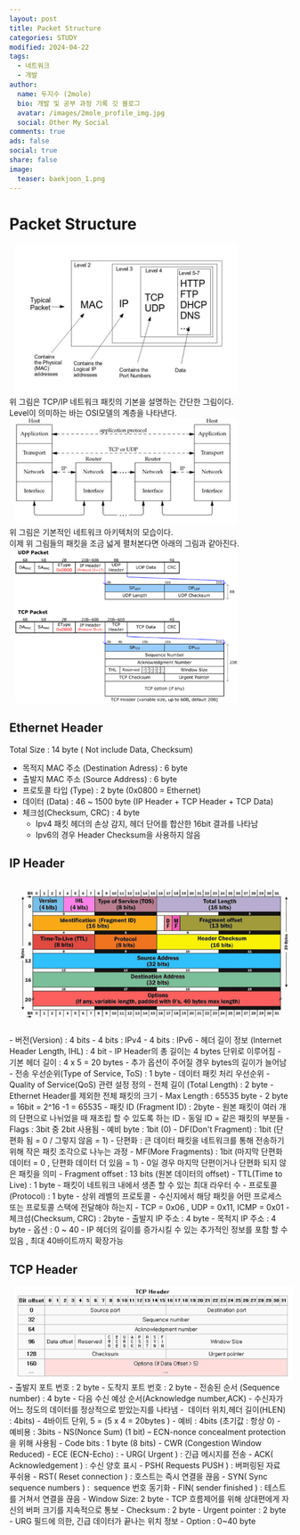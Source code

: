 ```yaml
---
layout: post
title: Packet Structure
categories: STUDY
modified: 2024-04-22
tags:
  - 네트워크
  - 개발
author:
  name: 두지수 (2mole)
  bio: 개발 및 공부 과정 기록 깃 블로그
  avatar: /images/2mole_profile_img.jpg
  social: Other My Social
comments: true
ads: false
social: true
share: false
image:
  teaser: baekjoon_1.png
---
```

# Packet Structure
<img src="/images/pcap/networkpacket.jpg" style= "width:400px; margin-left:10px"/><br>
위 그림은 TCP/IP 네트워크 패킷의 기본을 설명하는 간단한 그림이다.<br>
Level이 의미하는 바는 OSI모델의 계층을 나타낸다.<br>
<img src="/images/pcap/tcpdump-logical-representation.png" style= "width:400px; margin-left:10px"/><br>
위 그림은 기본적인 네트워크 아키텍처의 모습이다.<br>
이제 위 그림들의 패킷을 조금 넓게 펼처본다면 아래의 그림과 같아진다.<br>
<img src="/images/pcap/networkpacket_structer.png" style= "width:400px; margin-left:10px"/><br>
## Ethernet Header
Total Size : 14 byte ( Not include Data, Checksum)
- 목적지 MAC 주소 (Destination Adress) : 6 byte
- 출발지 MAC 주소 (Source Address) : 6 byte
- 프로토콜 타입 (Type) : 2 byte (0x0800 = Ethernet)
- 데이터 (Data) : 46 ~ 1500 byte (IP Header + TCP Header + TCP Data) 
- 체크섬(Checksum, CRC) : 4 byte
	- Ipv4 패킷 헤더의 손상 감지, 헤더 단어를 합산한 16bit 결과를 나타남
	- Ipv6의 경우 Header Checksum을 사용하지 않음

## IP Header
<img src="/images/pcap/ip_header.png" style= "width:500px; margin-left:10px"/>
- 버전(Version) : 4 bits
	- 4 bits : IPv4
	- 4 bits : IPv6
- 헤더 길이 정보 (Internet Header Length, IHL) : 4 bit
	- IP Header의 총 길이는 4 bytes 단위로 이루어짐
	- 기본 헤더 길이 : 4 x 5 = 20 bytes
	- 추가 옵션이 주어질 경우 bytes의 길이가 늘어남
- 전송 우선순위(Type of Service, ToS) : 1 byte
	- 데이터 패킷 처리 우선순위
	- Quality of Service(QoS) 관련 설정 정의
- 전체 길이 (Total Length) : 2 byte
	- Ethernet Header를 제외한 전체 패킷의 크기
	- Max Length : 65535 byte
		- 2 byte = 16bit = 2^16 -1 = 65535
- 패킷 ID (Fragment ID) : 2byte
	- 원본 패킷이 여러 개의 단편으로 나뉘었을 때 재조립 할 수 있도록 하는 ID
	- 동일 ID = 같은 패킷의 부분들
- Flags : 3bit 중 2bit 사용됨
	- 예비 byte : 1bit (0)
	- DF(Don't Fragment) : 1bit (단편화 됨 = 0 / 그렇지 않음 = 1)
		- 단편화 : 큰 데이터 패킷을 네트워크를 통해 전송하기 위해 작은 패킷 조각으로 나누는 과정
	- MF(More Fragments) : 1bit (마지막 단편화 데이터 = 0 , 단편화 데이터 더 있음 = 1)
		- 0일 경우 마지막 단편이거나 단편화 되지 않은 패킷을 의미
	- Fragment offset : 13 bits (원본 데이터의 offset)
- TTL(Time to Live) : 1 byte
	- 패킷이 네트워크 내에서 생존 할 수 있는 최대 라우터 수
- 프로토콜(Protocol) : 1 byte 
	- 상위 레벨의 프로토콜 
	- 수신지에서 해당 패킷을 어떤 프로세스 또는 프로토콜 스택에 전달해야 하는지
	- TCP = 0x06 , UDP = 0x11, ICMP = 0x01
- 체크섬(Checksum, CRC) : 2byte
- 출발지 IP 주소 : 4 byte
- 목적지 IP 주소 : 4 byte
- 옵션 : 0 ~ 40
	- IP 헤더의 길이를 증가시킬 수 있는 추가적인 정보를 포함 할 수 있음 , 최대 40바이트까지 확장가능

## TCP Header
<img src="/images/pcap/tcp_header.png" style= "width:500px; margin-left:10px"/>
- 출발지 포트 번호 : 2 byte
- 도착지 포트 번호 : 2 byte
- 전송된 순서 (Sequence number) : 4 byte
- 다음 수신 예상 순서(Acknowledge number,ACK)
	- 수신자가 어느 정도의 데이터를 정상적으로 받았는지를 나타냄
-  데이터 위치,헤더 길이(HLEN) : 4bits)
	- 4바이트 단위, 5 = (5 x 4 = 20bytes ) 
-  예비 : 4bits (초기값 : 항상 0)
	- 예비용 : 3bits  
	- NS(Nonce Sum) (1 bit) – ECN-nonce concealment protection 을 위해 사용됨
- Code bits : 1 byte (8 bits)
	- CWR (Congestion Window Reduced)  
	- ECE (ECN-Echo) :  
	- URG( Urgent ) : 긴급 메시지를 전송  
	- ACK( Acknowledgement ) : 수신 양호 표시 
	- PSH( Requests PUSH ) : 버퍼링된 자료 푸쉬용
	- RST( Reset connection ) : 호스트는 즉시 연결을 끊음  
	- SYN( Sync sequence numbers ) :  sequence 번호 동기화  
	- FIN( sender finished ) : 테스트를 거쳐서 연결을 끊음 
- Window Size: 2 byte
	- TCP 흐름제어를 위해 상대편에게 자신의 버퍼 크기를 지속적으로 통보
- Checksum : 2  byte
- Urgent pointer : 2 byte 
	- URG 필드에 의한, 긴급 데이터가 끝나는 위치 정보
- Option : 0~40 byte